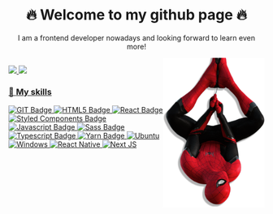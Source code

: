  <h1 align="center"> 🔥 Welcome to my github page 🔥 </h1>
 <p align="center"> I am a frontend developer nowadays and looking forward to learn even more! </p>

<img align="right" width="200px" src="./img/miranha.png">

##

<div>
    <a href="https//beacons.ai/guim0">
 <img height="170em" src="https://github-readme-stats.vercel.app/api?username=guim0&show_icons=true&theme=radical"/>
  <img height="170em" src="https://github-readme-stats.vercel.app/api/top-langs/?username=anuraghazra&layout=compact&theme=radical"/>     
     
</div>
 
### 🚀 **My skills**
  <div style="display: inline-block> 

![Markdown Badge](https://img.shields.io/badge/Markdown-000000?style=for-the-badge&logo=markdown&logoColor=white)
![GIT Badge](https://img.shields.io/badge/Git-F05032?style=for-the-badge&logo=git&logoColor=white)
![HTML5 Badge](https://img.shields.io/badge/HTML5-E34F26?style=for-the-badge&logo=html5&logoColor=white)
![React Badge](https://img.shields.io/badge/React-20232A?style=for-the-badge&logo=react&logoColor=61DAFB)   
![Styled Components Badge](https://img.shields.io/badge/styled--components-DB7093?style=for-the-badge&logo=styled-components&logoColor=white)
![Javascript Badge](https://img.shields.io/badge/JavaScript-F7DF1E?style=for-the-badge&logo=javascript&logoColor=black)
![Sass Badge](https://img.shields.io/badge/Sass-CC6699?style=for-the-badge&logo=sass&logoColor=white)
![Typescript Badge](https://img.shields.io/badge/TypeScript-007ACC?style=for-the-badge&logo=typescript&logoColor=white)
![Yarn Badge](https://img.shields.io/badge/Yarn-2C8EBB?style=for-the-badge&logo=yarn&logoColor=white)
![Ubuntu](https://img.shields.io/badge/Ubuntu-E95420?style=for-the-badge&logo=ubuntu&logoColor=white)
![Windows](https://img.shields.io/badge/Windows-0078D6?style=for-the-badge&logo=windows&logoColor=white)
![React Native](https://img.shields.io/badge/react_native-%2320232a.svg?style=for-the-badge&logo=react&logoColor=%2361DAFB)
![Next JS](https://img.shields.io/badge/Next-black?style=for-the-badge&logo=next.js&logoColor=white)
</hr>
                     

          
